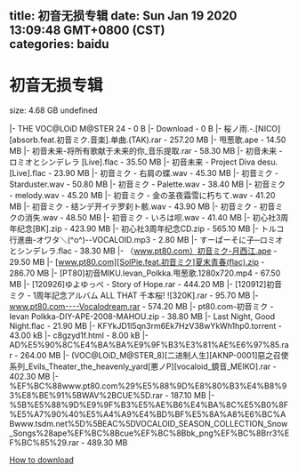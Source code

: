 
title: 初音无损专辑
date: Sun Jan 19 2020 13:09:48 GMT+0800 (CST)    
categories: baidu
---

# 初音无损专辑
size: 4.68 GB
 undefined
 
|- THE VOC@LOiD M@STER 24 - 0 B
|- Download - 0 B
|- 桜ノ雨.-.[NICO][absorb.feat.初音ミク.音楽].单曲.(TAK).rar - 257.20 MB
|- 甩葱歌.ape - 14.50 MB
|- 初音未来-将所有歌献于未来的你_音乐提取.rar - 58.30 MB
|- 初音未来 - ロミオとシンデレラ [Live].flac - 35.50 MB
|- 初音未来 - Project Diva desu. [Live].flac - 23.90 MB
|- 初音ミク - 右肩の蝶.wav - 45.30 MB
|- 初音ミク - Starduster.wav - 50.80 MB
|- 初音ミク - Palette.wav - 38.40 MB
|- 初音ミク - melody.wav - 45.20 MB
|- 初音ミク -  金の圣夜霜雪に朽ちて.wav - 41.20 MB
|- 初音ミク -  结ンデ开イテ罗刹ト骸.wav - 43.90 MB
|- 初音ミク -  初音ミクの消失.wav - 48.50 MB
|- 初音ミク -  いろは呗.wav - 41.40 MB
|- 初心社3周年纪念[BK].zip - 423.90 MB
|- 初心社3周年纪念CD.zip - 565.10 MB
|- トルコ行進曲-オワタ＼(^o^)--VOCALOID.mp3 - 2.80 MB
|- すーぱーそに子─ロミオとシンデレラ.flac - 38.30 MB
|- （www.pt80.com）初音ミク-月西江.ape - 29.50 MB
|- [www.pt80.com][SolPie.feat.初音ミク]夏末青春(flac).zip - 286.70 MB
|- [PT80]初音MIKU.Ievan_Polkka.甩葱歌.1280x720.mp4 - 67.50 MB
|- [120926]ゆよゆっぺ - Story of Hope.rar - 444.20 MB
|- [120912]初音ミク - 1周年記念アルバム ALL THAT 千本桜! ![320K].rar - 95.70 MB
|- www.pt80.com----Vocalodream.rar - 574.20 MB
|- pt80.com-初音ミク - Ievan Polkka-DIY-APE-2008-MAHOU.zip - 38.80 MB
|- Last Night, Good Night.flac - 21.90 MB
|- KFYkJD1l5qn3rm6Ek7HzV38wYkWh1hp0.torrent - 43.00 kB
|- c8gzyd1f.html - 8.00 kB
|- AD%E5%90%8C%E4%BA%BA%E9%9F%B3%E3%81%AE%E6%97%85.rar - 264.00 MB
|- (VOC@LOiD_M@STER_8)[二进制人生][AKNP-0001]惡之召使系列_Evils_Theater_the_heavenly_yard[悪ノP][vocaloid_鏡音_MEIKO].rar - 402.30 MB
|- %EF%BC%88www.pt80.com%29%E5%88%9D%E8%80%B3%E4%B8%93%E8%BE%91%5BWAV%2BCUE%5D.rar - 187.10 MB
|- %5B%E5%88%9D%E9%9F%B3%E5%AE%B6%E4%BA%8C%E5%B0%8F%E5%A7%90%40%E5%A4%A9%E4%BD%BF%E5%8A%A8%E6%BC%ABwww.tsdm.net%5D%5BEAC%5DVOCALOID_SEASON_COLLECTION_Snow_Songs%28ape%EF%BC%8Bcue%EF%BC%8Bbk_png%EF%BC%8Brr3%EF%BC%85%29.rar - 489.30 MB

[How to download](https://bpcam.bemobtrk.com/go/2ceec3aa-1ca2-46d6-b9ff-aaa5c184517c?jno=164)